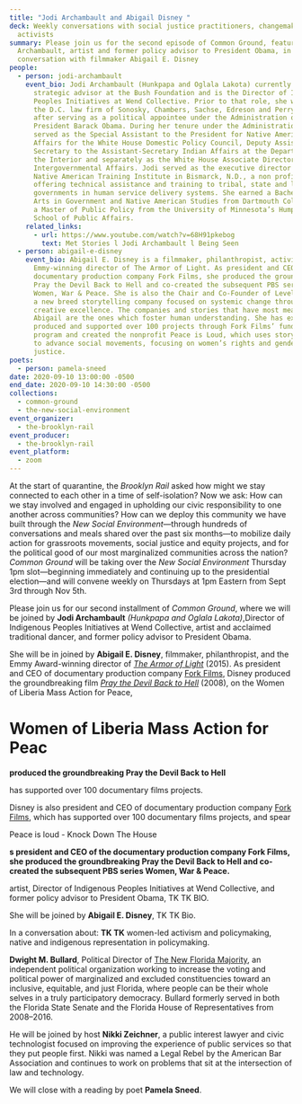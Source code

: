 ```yaml
---
title: "Jodi Archambault and Abigail Disney "
deck: Weekly conversations with social justice practitioners, changemakers, and
  activists
summary: Please join us for the second episode of Common Ground, featuring Jodi
  Archambault, artist and former policy advisor to President Obama, in
  conversation with filmmaker Abigail E. Disney
people:
  - person: jodi-archambault
    event_bio: Jodi Archambault (Hunkpapa and Oglala Lakota) currently serves as a
      strategic advisor at the Bush Foundation and is the Director of Indigenous
      Peoples Initiatives at Wend Collective. Prior to that role, she worked for
      the D.C. law firm of Sonosky, Chambers, Sachse, Edreson and Perry in 2015
      after serving as a political appointee under the Administration of
      President Barack Obama. During her tenure under the Administration, Jodi
      served as the Special Assistant to the President for Native American
      Affairs for the White House Domestic Policy Council, Deputy Assistant
      Secretary to the Assistant-Secretary Indian Affairs at the Department of
      the Interior and separately as the White House Associate Director of
      Intergovernmental Affairs. Jodi served as the executive director of the
      Native American Training Institute in Bismarck, N.D., a non profit
      offering technical assistance and training to tribal, state and local
      governments in human service delivery systems. She earned a Bachelor of
      Arts in Government and Native American Studies from Dartmouth College and
      a Master of Public Policy from the University of Minnesota’s Humphrey
      School of Public Affairs.
    related_links:
      - url: https://www.youtube.com/watch?v=68H91pkebog
        text: Met Stories l Jodi Archambault l Being Seen
  - person: abigail-e-disney
    event_bio: Abigail E. Disney is a filmmaker, philanthropist, activist, and the
      Emmy-winning director of The Armor of Light. As president and CEO of the
      documentary production company Fork Films, she produced the groundbreaking
      Pray the Devil Back to Hell and co-created the subsequent PBS series
      Women, War & Peace. She is also the Chair and Co-Founder of Level Forward,
      a new breed storytelling company focused on systemic change through
      creative excellence. The companies and stories that have most meaning for
      Abigail are the ones which foster human understanding. She has executive
      produced and supported over 100 projects through Fork Films’ funding
      program and created the nonprofit Peace is Loud, which uses storytelling
      to advance social movements, focusing on women’s rights and gender
      justice.
poets:
  - person: pamela-sneed
date: 2020-09-10 13:00:00 -0500
end_date: 2020-09-10 14:30:00 -0500
collections:
  - common-ground
  - the-new-social-environment
event_organizer:
  - the-brooklyn-rail
event_producer:
  - the-brooklyn-rail
event_platform:
  - zoom
---
```

At the start of quarantine, the *Brooklyn Rail* asked how might we stay connected to each other in a time of self-isolation? Now we ask: How can we stay involved and engaged in upholding our civic responsibility to one another across communities? How can we deploy this community we have built through the *New Social Environment*—through hundreds of conversations and meals shared over the past six months—to mobilize daily action for grassroots movements, social justice and equity projects, and for the political good of our most marginalized communities across the nation? *Common Ground* will be taking over the *New Social Environment* Thursday 1pm slot—beginning immediately and continuing up to the presidential election—and will convene weekly on Thursdays at 1pm Eastern from Sept 3rd through Nov 5th.

Please join us for our second installment of *Common Ground*, where we will be joined by **Jodi Archambault** *(Hunkpapa and Oglala Lakota)*,Director of Indigenous Peoples Initiatives at Wend Collective, artist and acclaimed traditional dancer, and former policy advisor to President Obama. 

She will be in joined by **Abigail E. Disney**, filmmaker, philanthropist, and the Emmy Award-winning director of *[The Armor of Light](https://www.armoroflightfilm.com/)* (2015). As president and CEO of documentary production company [Fork Films](https://www.forkfilms.com/), Disney produced the groundbreaking film *[Pray the Devil Back to Hell](https://www.forkfilms.com/pray-the-devil-back-to-hell/)* (2008), on the Women of Liberia Mass Action for Peace, 



# Women of Liberia Mass Action for Peac

**produced the groundbreaking Pray the Devil Back to Hell**



has supported over 100 documentary films projects. 



Disney is also president and CEO of documentary production company [Fork Films](https://www.forkfilms.com/), which has supported over 100 documentary films projects, and spear



Peace is loud  - Knock Down The House 

**s president and CEO of the documentary production company Fork Films, she produced the groundbreaking Pray the Devil Back to Hell and co-created the subsequent PBS series Women, War & Peace.**

artist, Director of Indigenous Peoples Initiatives at Wend Collective, and former policy advisor to President Obama, TK TK BIO. 

She will be joined by **Abigail E. Disney**, TK TK Bio. 

In a conversation about: **TK TK** women-led activism and policymaking, native and indigenous representation in policymaking. 

**Dwight M. Bullard**, Political Director of [The New Florida Majority](https://newfloridamajority.org/), an independent political organization working to increase the voting and political power of marginalized and excluded constituencies toward an inclusive, equitable, and just Florida, where people can be their whole selves in a truly participatory democracy. Bullard formerly served in both the Florida State Senate and the Florida House of Representatives from 2008–2016.

He will be joined by host **Nikki Zeichner**, a public interest lawyer and civic technologist focused on improving the experience of public services so that they put people first. Nikki was named a Legal Rebel by the American Bar Association and continues to work on problems that sit at the intersection of law and technology.

We will close with a reading by poet **Pamela Sneed**.